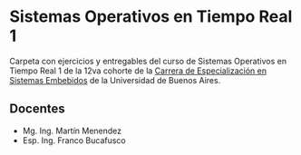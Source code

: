 # Sistemas Operativos en Tiempo Real 1

Carpeta con ejercicios y entregables del curso de Sistemas Operativos en Tiempo Real 1 de la 12va cohorte de la [Carrera de Especialización en Sistemas Embebidos](http://laboratorios.fi.uba.ar/lse/especializacion.html#Carrera_Especializacion_Sistemas_Embebidos) de la Universidad de Buenos Aires.

## Docentes

- Mg. Ing. Martín Menendez
- Esp. Ing. Franco Bucafusco
